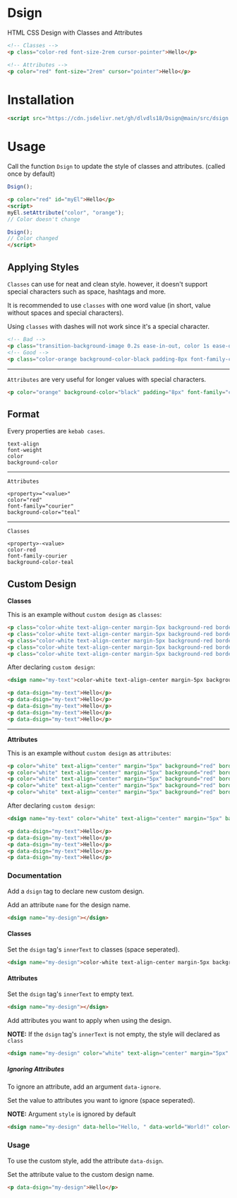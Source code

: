 # Dsign
HTML CSS Design with Classes and Attributes

```html
<!-- Classes -->
<p class="color-red font-size-2rem cursor-pointer">Hello</p>

<!-- Attributes -->
<p color="red" font-size="2rem" cursor="pointer">Hello</p>
```

# Installation

```html
<script src="https://cdn.jsdelivr.net/gh/dlvdls18/Dsign@main/src/dsign.js"></script>
```

# Usage

Call the function `Dsign` to update the style of classes and attributes. (called once by default)

```js
Dsign();
```

```html
<p color="red" id="myEl">Hello</p>
<script>
myEl.setAttribute("color", "orange");
// Color doesn't change

Dsign();
// Color changed
</script>
```

## Applying Styles

`Classes` can use for neat and clean style. however, it doesn't support special characters such as space, hashtags and more.

It is recommended to use `classes` with one word value (in short, value without spaces and special characters).

Using `classes` with dashes will not work since it's a special character.

```html
<!-- Bad -->
<p class="transition-background-image 0.2s ease-in-out, color 1s ease-out background-image-linear-gradient(to bottom, red, blue) font-family-var(--my-font)">Hello</p>
<!-- Good -->
<p class="color-orange background-color-black padding-8px font-family-courier">Hello</p>
```

***


`Attributes` are very useful for longer values with special characters.

```html
<p color="orange" background-color="black" padding="8px" font-family="courier">Hello</p>
```

## Format

Every properties are `kebab cases`.

```
text-align
font-weight
color
background-color
```

***

`Attributes`

```
<property>="<value>"
color="red"
font-family="courier"
background-color="teal"
```

***

`Classes`


```
<property>-<value>
color-red
font-family-courier
background-color-teal
```

## Custom Design

**Classes**

This is an example without `custom design` as `classes`:

```html
<p class="color-white text-align-center margin-5px background-red border-radius-3px">Hello</p>
<p class="color-white text-align-center margin-5px background-red border-radius-3px">Hello</p>
<p class="color-white text-align-center margin-5px background-red border-radius-3px">Hello</p>
<p class="color-white text-align-center margin-5px background-red border-radius-3px">Hello</p>
<p class="color-white text-align-center margin-5px background-red border-radius-3px">Hello</p>
```

After declaring `custom design`:

```html
<dsign name="my-text">color-white text-align-center margin-5px background-red border-radius-3px</dsign>

<p data-dsign="my-text">Hello</p>
<p data-dsign="my-text">Hello</p>
<p data-dsign="my-text">Hello</p>
<p data-dsign="my-text">Hello</p>
<p data-dsign="my-text">Hello</p>
```

***

**Attributes**

This is an example without `custom design` as `attributes`:

```html
<p color="white" text-align="center" margin="5px" background="red" border-radius="3px">Hello</p>
<p color="white" text-align="center" margin="5px" background="red" border-radius="3px">Hello</p>
<p color="white" text-align="center" margin="5px" background="red" border-radius="3px">Hello</p>
<p color="white" text-align="center" margin="5px" background="red" border-radius="3px">Hello</p>
<p color="white" text-align="center" margin="5px" background="red" border-radius="3px">Hello</p>
```

After declaring `custom design`:

```html
<dsign name="my-text" color="white" text-align="center" margin="5px" background="red" border-radius="3px"></dsign>

<p data-dsign="my-text">Hello</p>
<p data-dsign="my-text">Hello</p>
<p data-dsign="my-text">Hello</p>
<p data-dsign="my-text">Hello</p>
<p data-dsign="my-text">Hello</p>
```


### Documentation

Add a `dsign` tag to declare new custom design.

Add an attribute `name` for the design name.

```html
<dsign name="my-design"></dsign>
```

#### Classes

Set the `dsign` tag's `innerText` to classes (space seperated).

```html
<dsign name="my-design">color-white text-align-center margin-5px background-red border-radius-3px</dsign>
```


#### Attributes

Set the `dsign` tag's `innerText` to empty text.

```html
<dsign name="my-design"></dsign>
```

Add attributes you want to apply when using the design.

**NOTE:** If the `dsign` tag's `innerText` is not empty, the style will declared as `class`


```html
<dsign name="my-design" color="white" text-align="center" margin="5px" background="red" border-radius="3px"></dsign>
```


##### Ignoring Attributes

To ignore an attribute, add an argument `data-ignore`.

Set the value to attributes you want to ignore (space seperated).

**NOTE:** Argument `style` is ignored by default

```html
<dsign name="my-design" data-hello="Hello, " data-world="World!" color="white" text-align="center" margin="5px" background="red" border-radius="3px" data-ignore="data-hello data-world color"></dsign>
```

### Usage

To use the custom style, add the attribute `data-dsign`.

Set the attribute value to the custom design name.

```html
<p data-dsign="my-design">Hello</p>
```
